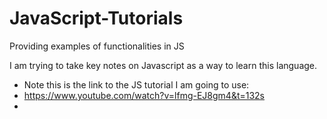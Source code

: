 # JavaScript-Tutorials
Providing examples of functionalities in JS

I am trying to take key notes on Javascript as a way to learn this language.

* Note this is the link to the JS tutorial I am going to use:
* https://www.youtube.com/watch?v=lfmg-EJ8gm4&t=132s
* 
